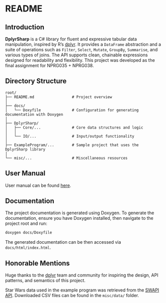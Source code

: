 # README

## Introduction

**DplyrSharp** is a C# library for fluent and expressive tabular data manipulation, inspired by R’s [dplyr](https://dplyr.tidyverse.org/). It provides a `DataFrame` abstraction and a suite of operations such as `Filter`, `Select`, `Mutate`, `GroupBy`, `Summarise`, and various types of joins. The API supports clean, chainable expressions designed for readability and flexibility. This project was developed as the final assignment for NPRG035 + NPRG038.

## Directory Structure

```
root/
├── README.md                 # Project overview
│
├── docs/
│   └── Doxyfile              # Configuration for generating documentation with Doxygen
│
├── DplyrSharp/               
│   ├── Core/...              # Core data structures and logic
│   │
│   └── IO/...                # Input/output functionality
│
├── ExampleProgram/...        # Sample project that uses the DplyrSharp library
│
└── misc/...                  # Miscellaneous resources
```

## User Manual

User manual can be found [here](/docs/user_manual.md).

## Documentation

The project documentation is generated using Doxygen.
To generate the documentation, ensure you have Doxygen installed, then navigate to the project root and run:

```bash
doxygen docs/Doxyfile
```

The generated documentation can be then accessed via `docs/html/index.html`.

## Honorable Mentions

Huge thanks to the [dplyr](https://dplyr.tidyverse.org/) team and community for inspiring the design, API patterns, and semantics of this project.

Star Wars data used in the example program was retrieved from the [SWAPI API](https://swapi.py4e.com/). Downloaded CSV files can be found in the `misc/data/` folder.
